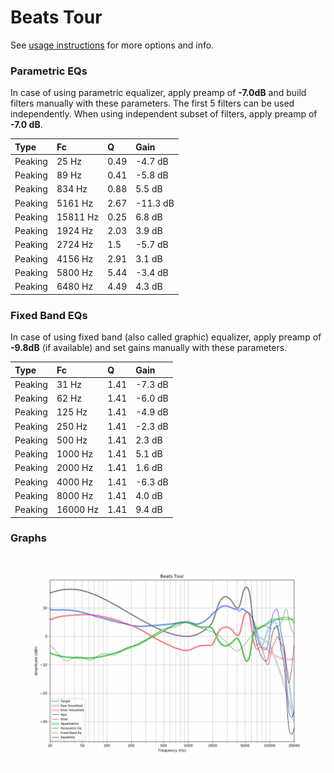 # Beats Tour
See [usage instructions](https://github.com/jaakkopasanen/AutoEq#usage) for more options and info.

### Parametric EQs
In case of using parametric equalizer, apply preamp of **-7.0dB** and build filters manually
with these parameters. The first 5 filters can be used independently.
When using independent subset of filters, apply preamp of **-7.0 dB**.

| Type    | Fc       |    Q | Gain     |
|:--------|:---------|:-----|:---------|
| Peaking | 25 Hz    | 0.49 | -4.7 dB  |
| Peaking | 89 Hz    | 0.41 | -5.8 dB  |
| Peaking | 834 Hz   | 0.88 | 5.5 dB   |
| Peaking | 5161 Hz  | 2.67 | -11.3 dB |
| Peaking | 15811 Hz | 0.25 | 6.8 dB   |
| Peaking | 1924 Hz  | 2.03 | 3.9 dB   |
| Peaking | 2724 Hz  | 1.5  | -5.7 dB  |
| Peaking | 4156 Hz  | 2.91 | 3.1 dB   |
| Peaking | 5800 Hz  | 5.44 | -3.4 dB  |
| Peaking | 6480 Hz  | 4.49 | 4.3 dB   |

### Fixed Band EQs
In case of using fixed band (also called graphic) equalizer, apply preamp of **-9.8dB**
(if available) and set gains manually with these parameters.

| Type    | Fc       |    Q | Gain    |
|:--------|:---------|:-----|:--------|
| Peaking | 31 Hz    | 1.41 | -7.3 dB |
| Peaking | 62 Hz    | 1.41 | -6.0 dB |
| Peaking | 125 Hz   | 1.41 | -4.9 dB |
| Peaking | 250 Hz   | 1.41 | -2.3 dB |
| Peaking | 500 Hz   | 1.41 | 2.3 dB  |
| Peaking | 1000 Hz  | 1.41 | 5.1 dB  |
| Peaking | 2000 Hz  | 1.41 | 1.6 dB  |
| Peaking | 4000 Hz  | 1.41 | -6.3 dB |
| Peaking | 8000 Hz  | 1.41 | 4.0 dB  |
| Peaking | 16000 Hz | 1.41 | 9.4 dB  |

### Graphs
![](./Beats%20Tour.png)